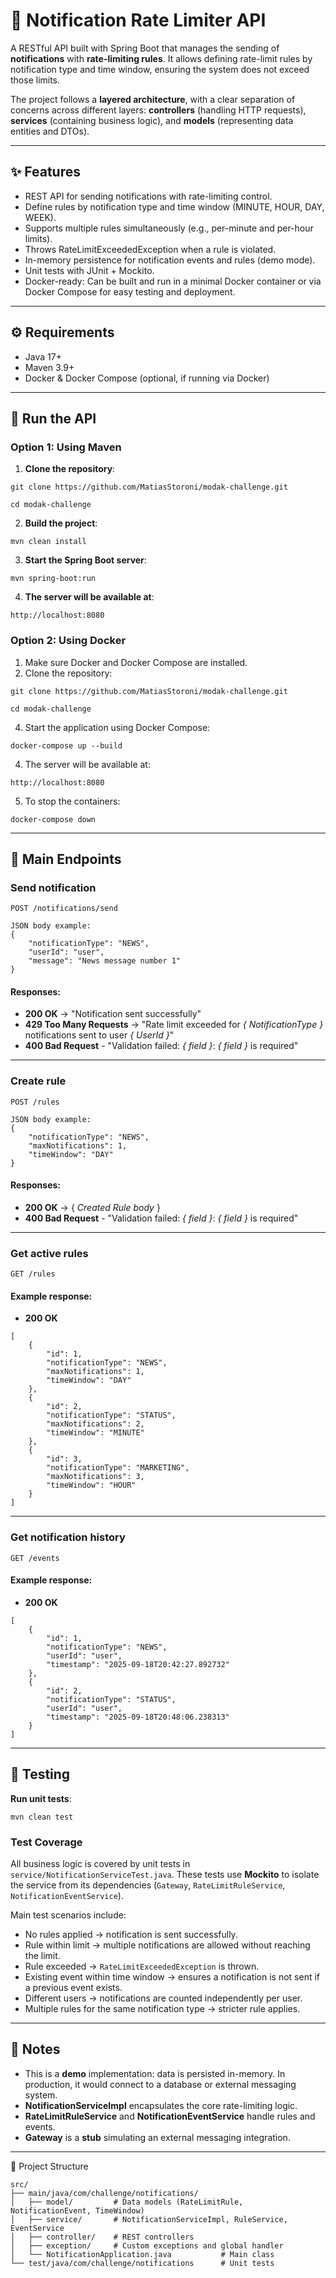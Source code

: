 # 📩 Notification Rate Limiter API

A RESTful API built with Spring Boot that manages the sending of **notifications** with **rate-limiting rules**. It allows defining rate-limit rules by notification type and time window, ensuring the system does not exceed those limits.

The project follows a **layered architecture**, with a clear separation of concerns across different layers: **controllers** (handling HTTP requests), **services** (containing business logic), and **models** (representing data entities and DTOs).

---

## ✨ Features
- REST API for sending notifications with rate-limiting control.  
- Define rules by notification type and time window (MINUTE, HOUR, DAY, WEEK).  
- Supports multiple rules simultaneously (e.g., per-minute and per-hour limits).  
- Throws RateLimitExceededException when a rule is violated.
- In-memory persistence for notification events and rules (demo mode).  
- Unit tests with JUnit + Mockito.
- Docker-ready: Can be built and run in a minimal Docker container or via Docker Compose for easy testing and deployment.

---
## ⚙️ Requirements
- Java 17+  
- Maven 3.9+
- Docker & Docker Compose (optional, if running via Docker)
---

## 🚀 Run the API

### Option 1: Using Maven
1. **Clone the repository**:

`git clone https://github.com/MatiasStoroni/modak-challenge.git`

`cd modak-challenge`

2. **Build the project**:

`mvn clean install`

3. **Start the Spring Boot server**:

`mvn spring-boot:run`

4. **The server will be available at**:

`http://localhost:8080`

### Option 2: Using Docker

1. Make sure Docker and Docker Compose are installed.
2. Clone the repository:

`git clone https://github.com/MatiasStoroni/modak-challenge.git`

`cd modak-challenge`

4. Start the application using Docker Compose:

`docker-compose up --build`

4. The server will be available at:

`http://localhost:8080`

5. To stop the containers:

`docker-compose down`

---

## 📡 Main Endpoints

### Send notification
`POST /notifications/send`
```
JSON body example:  
{
    "notificationType": "NEWS",
    "userId": "user",
    "message": "News message number 1"
}
```
#### Responses:  
- **200 OK** → "Notification sent successfully"  
- **429 Too Many Requests** → "Rate limit exceeded for *{ NotificationType }* notifications sent to user *{ UserId }*"
- **400 Bad Request** - "Validation failed: *{ field }*: *{ field }* is required"

---

### Create rule
`POST /rules`
```
JSON body example:  
{
    "notificationType": "NEWS",
    "maxNotifications": 1,
    "timeWindow": "DAY"
}
```
#### Responses:  
- **200 OK** → { *Created Rule body* }  
- **400 Bad Request** - "Validation failed: *{ field }*: *{ field }* is required"

---

### Get active rules
`GET /rules` 
#### Example response: 
- **200 OK**
```
[
    {
        "id": 1,
        "notificationType": "NEWS",
        "maxNotifications": 1,
        "timeWindow": "DAY"
    },
    {
        "id": 2,
        "notificationType": "STATUS",
        "maxNotifications": 2,
        "timeWindow": "MINUTE"
    },
    {
        "id": 3,
        "notificationType": "MARKETING",
        "maxNotifications": 3,
        "timeWindow": "HOUR"
    }
]
```
---

### Get notification history
`GET /events`
#### Example response:  
- **200 OK**
```
[
    {
        "id": 1,
        "notificationType": "NEWS",
        "userId": "user",
        "timestamp": "2025-09-18T20:42:27.892732"
    },
    {
        "id": 2,
        "notificationType": "STATUS",
        "userId": "user",
        "timestamp": "2025-09-18T20:48:06.238313"
    }
]
```

---

## 🧪 Testing
**Run unit tests**:

`mvn clean test`

### Test Coverage
All business logic is covered by unit tests in `service/NotificationServiceTest.java`.
These tests use **Mockito** to isolate the service from its dependencies (`Gateway`, `RateLimitRuleService`, `NotificationEventService`).

Main test scenarios include:
- No rules applied → notification is sent successfully.
- Rule within limit → multiple notifications are allowed without reaching the limit.
- Rule exceeded → `RateLimitExceededException` is thrown.
- Existing event within time window → ensures a notification is not sent if a previous event exists.
- Different users → notifications are counted independently per user.
- Multiple rules for the same notification type → stricter rule applies.
---

## 📝 Notes
- This is a **demo** implementation: data is persisted in-memory. In production, it would connect to a database or external messaging system.
- **NotificationServiceImpl** encapsulates the core rate-limiting logic.
- **RateLimitRuleService** and **NotificationEventService** handle rules and events.
- **Gateway** is a **stub** simulating an external messaging integration.

---

📂 Project Structure
```
src/  
├── main/java/com/challenge/notifications/  
│   ├── model/         # Data models (RateLimitRule, NotificationEvent, TimeWindow)
│   ├── service/       # NotificationServiceImpl, RuleService, EventService  
│   ├── controller/    # REST controllers  
│   ├── exception/     # Custom exceptions and global handler  
│   └── NotificationApplication.java           # Main class  
└── test/java/com/challenge/notifications      # Unit tests  
```
